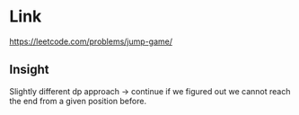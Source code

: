 # Link

https://leetcode.com/problems/jump-game/

## Insight

Slightly different dp approach -> continue if we figured out we cannot reach the end from a given position
before. 